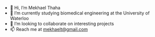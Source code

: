 - 👋 Hi, I’m Mekhael Thaha
- 🌱 I’m currently studying biomedical engineering at the University of Waterloo
- 💞️ I’m looking to collaborate on interesting projects
- 📫 Reach me at mekhaelt@gmail.com

